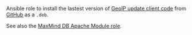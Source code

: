 Ansible role to install the lastest version of 
[GeoIP update client code](https://github.com/maxmind/geoipupdate) from
[GitHub](https://github.com/maxmind/geoipupdate/releases) as a `.deb`.

See also the [MaxMind DB Apache Module role](https://git.coop/webarch/modmaxminddb).
